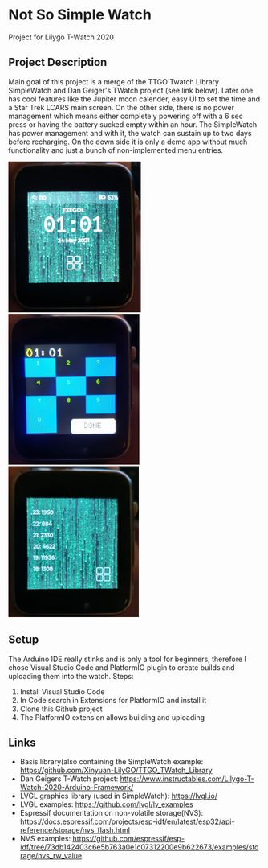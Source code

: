 # Not So Simple Watch
Project for Lilygo T-Watch 2020
## Project Description
Main goal of this project is a merge of the TTGO Twatch Library SimpleWatch and Dan Geiger's TWatch project (see link below). Later one has cool features like the Jupiter moon calender, easy UI to set the time and a Star Trek LCARS main screen. On the other side, there is no power management which means either completely powering off with a 6 sec press or having the battery sucked empty within an hour. The SimpleWatch has power management and with it, the watch can sustain up to two days before recharging. On the down side it is only a demo app without much functionality and just a bunch of non-implemented menu entries.

![screenshot](https://github.com/exegol/NotSoSimpleWatch/blob/main/images/main.jpg)
![screenshot](https://github.com/exegol/NotSoSimpleWatch/blob/main/images/settime.jpg)
![screenshot](https://github.com/exegol/NotSoSimpleWatch/blob/main/images/stephistory.jpg)

## Setup
The Arduino IDE really stinks and is only a tool for beginners, therefore I chose Visual Studio Code and PlatformIO plugin to create builds and uploading them into the watch. Steps:
1. Install Visual Studio Code
2. In Code search in Extensions for PlatformIO and install it
3. Clone this Github project
4. The PlatformIO extension allows building and uploading

## Links
* Basis library(also containing the SimpleWatch example: https://github.com/Xinyuan-LilyGO/TTGO_TWatch_Library
* Dan Geigers T-Watch project: https://www.instructables.com/Lilygo-T-Watch-2020-Arduino-Framework/
* LVGL graphics library (used in SimpleWatch): https://lvgl.io/
* LVGL examples: https://github.com/lvgl/lv_examples
* Espressif documentation on non-volatile storage(NVS): https://docs.espressif.com/projects/esp-idf/en/latest/esp32/api-reference/storage/nvs_flash.html
* NVS examples: https://github.com/espressif/esp-idf/tree/73db142403c6e5b763a0e1c07312200e9b622673/examples/storage/nvs_rw_value
